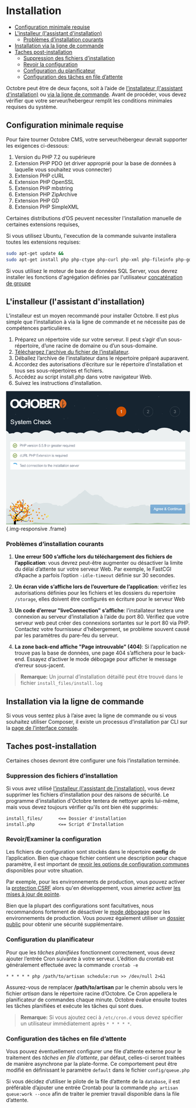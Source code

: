 # Installation

- [Configuration minimale requise](#system-requirements)
- [L'installeur (l'assistant d'installation)](#wizard-installation)
  - [Problèmes d’installation courants](#troubleshoot-installation)
- [Installation via la ligne de commande](#command-line-installation)
- [Taches post-installation](#post-install-steps)
  - [Suppression des fichiers d’installation](#delete-install-files)
  - [Revoir la configuration](#config-review)
  - [Configuration du planificateur](#crontab-setup)
  - [Configuration des tâches en file d’attente](#queue-setup)

Octobre peut être de deux façons, soit à l’aide de [l’installateur (l'assistant d'installation)](#wizard-installation) ou [via la ligne de commande](../console/commands#console-install). Avant de procéder, vous devez vérifier que votre serveur/hebergeur remplit les conditions minimales requises du système.

<a name="system-requirements"></a>

## Configuration minimale requise

Pour faire tourner Octobre CMS, votre serveur/hébergeur devrait supporter
les exigences ci-dessous:

1. Version du PHP 7.2 ou supérieure
1. Extension PHP PDO (et driver approprié pour la base de données à laquelle vous souhaitez vous connecter)
1. Extension PHP cURL
1. Extension PHP OpenSSL
1. Extension PHP mbstring
1. Extension PHP ZipArchive
1. Extension PHP GD
1. Extension PHP SimpleXML

Certaines distributions d’OS peuvent necessiter l'installation manuelle de certaines extensions requises,

Si vous utilisez Ubuntu, l'execution de la commande suivante installera toutes les extensions requises:

```bash
sudo apt-get update &&
sudo apt-get install php php-ctype php-curl php-xml php-fileinfo php-gd php-json php-mbstring php-mysql php-sqlite3 php-zip
```

<!-- TODO revoir cette phrase -->

Si vous utilisez le moteur de base de données SQL Server, vous devrez installer les fonctions d'agrégation définies par l'utilisateur [concaténation de groupe](https://groupconcat.codeplex.com/)

<a name="wizard-installation"></a>

## L'installeur (l'assistant d'installation)

L’installeur est un moyen recommandé pour installer Octobre. Il est plus simple que l’installation à via la ligne de commande et ne nécessite pas de compétences particulières.

1. Préparez un répertoire vide sur votre serveur. Il peut s’agir d’un sous-répertoire, d’une racine de domaine ou d’un sous-domaine.
2. [Téléchargez l'archive du fichier de l’installateur](http://octobercms.com/download).
3. Déballez l’archive de l’installateur dans le répertoire préparé auparavent.
4. Accordez des autorisations d’écriture sur le répertoire d’installation et tous ses sous-répertoires et fichiers.
5. Accédez au script install.php dans votre navigateur Web.
6. Suivez les instructions d’installation.

![image](https://github.com/octobercms/docs/blob/master/images/wizard-installer.png?raw=true) {.img-responsive .frame}

<a name="troubleshoot-installation"></a>

### Problèmes d’installation courants

1. **Une erreur 500 s’affiche lors du téléchargement des fichiers de l’application**: vous devrez peut-être augmenter ou désactiver la limite du délai d’attente sur votre serveur Web. Par exemple, le FastCGI d’Apache a parfois l’option `-idle-timeout` définie sur 30 secondes.

1. **Un écran vide s’affiche lors de l’ouverture de l’application**: vérifiez les autorisations définies pour les fichiers et les dossiers du repertoire `/storage`, elles doivent être configurés en écriture pour le serveur Web

1. **Un code d’erreur "liveConnection" s’affiche**: l’installateur testera une connexion au serveur d’installation à l’aide du port 80. Vérifiez que votre serveur web peut créer des connexions sortantes sur le port 80 via PHP. Contactez votre fournisseur d’hébergement, se problème souvent causé par les paramètres du pare-feu du serveur.

1. **La zone back-end affiche "Page introuvable" (404)**: Si l’application ne trouve pas la base de données, une page 404 s’affichera pour le back-end. Essayez d’activer le mode débogage pour afficher le message d’erreur sous-jacent.

> **Remarque:** Un journal d’installation détaillé peut être trouvé dans le fichier `install_files/install.log`

<a name="command-line-installation"></a>

## Installation via la ligne de commande

Si vous vous sentez plus à l’aise avec la ligne de commande ou si vous souhaitez utiliser Composer, il existe un processus d’installation par CLI sur la [page de l’interface console](../console/commands#console-install).

<a name="post-install-steps"></a>

## Taches post-installation

Certaines choses devront être configurer une fois l’installation terminée.

<a name="delete-install-files"></a>

### Suppression des fichiers d’installation

Si vous avez utilisé [l’installeur (l'assistant de l'installation)](#wizard-installation), vous devez supprimer les fichiers d’installation pour des raisons de sécurité. Le programme d'installation d'Octobre tentera de nettoyer après lui-même, mais vous devez toujours vérifier qu'ils ont bien été supprimés:

    install_files/      <== Dossier d'installation
    install.php         <== Script d'Installation

<a name="config-review"></a>

### Revoir/Examiner la configuration

Les fichiers de configuration sont stockés dans le répertoire **config** de l’application. Bien que chaque fichier contient une description pour chaque paramètre, il est important de [revoir les options de configuration communes](../setup/configuration) disponibles pour votre situation.

Par exemple, pour les environnements de production, vous pouvez activer la [protection CSRF](../setup/configuration#csrf-protection) alors qu'en développement, vous aimeriez activer [les mises à jour de pointe](../setup/configuration#edge-updates).<!-- TODO Traduction correcte de 'bleeding edge updates' -->

Bien que la plupart des configurations sont facultatives, nous recommandons fortement de désactiver le [mode débogage](../setup/configuration#debug-mode) pour les environnements de production. Vous pouvez également utiliser un [dossier public](../setup/configuration#public-folder) pour obtenir une sécurité supplémentaire.

<a name="crontab-setup"></a>

### Configuration du planificateur

Pour que les _tâches planifiées_ fonctionnent correctement, vous devez ajouter l’entrée Cron suivante à votre serveur. L’édition du crontab est généralement effectuée avec la commande `crontab -e`

    * * * * * php /path/to/artisan schedule:run >> /dev/null 2>&1

Assurez-vous de remplacer **/path/to/artisan** par le chemin absolu vers le fichier _artisan_ dans le répertoire racine d’Octobre. Ce Cron appellera le planificateur de commandes chaque minute. Octobre évalue ensuite toutes les tâches planifiées et exécute les tâches qui sont dues.

> **Remarque:** Si vous ajoutez ceci à `/etc/cron.d` vous devez spécifier un utilisateur immédiatement après `* * * * *`.

<a name="queue-setup"></a>

### Configuration des tâches en file d’attente

Vous pouvez éventuellement configurer une file d’attente externe pour le traitement des _tâches en file d’attente_, par défaut, celles-ci seront traitées de manière asynchrone par la plate-forme. Ce comportement peut être modifié en définissant le paramètre `default` dans le fichier `config/queue.php`

Si vous décidez d’utiliser le pilote de la file d’attente de la `database`, il est préférable d’ajouter une entrée Crontab pour la commande `php artisan queue:work --once` afin de traiter le premier travail disponible dans la file d’attente.
